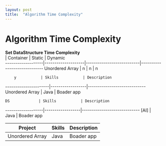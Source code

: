 ```yaml
---
layout: post
title:  "Algorithm Time Complexity"
---
```


# Algorithm Time Complexity 

**Set DataStructure Time Complexity** <br/>
                   | Container          | Static                    | Dynamic                                             
-------------------|--------------------|---------------------------|-----------------------------
Unordered Array    | n                  | n                         | n
  

        y           | Skills           | Description
----------------------|------------------|-----------------------------
Unordered Array | Java             | Boader app


    DS             | Skills           | Description
-------------------|------------------|-----------------------------
[AI]  | Java             | Boader app


Project            | Skills           | Description
-------------------|------------------|-----------------------------
Unordered Array  | Java             | Boader app
